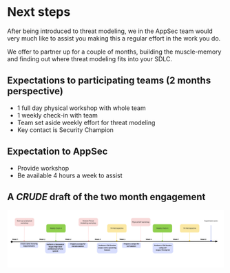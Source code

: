 # Next steps

After being introduced to threat modeling, we in the AppSec team would very much like to assist you making this a regular effort in the work you do.

We offer to partner up for a couple of months, building the muscle-memory and finding out where threat modeling fits into your SDLC.

## Expectations to participating teams (2 months perspective)
- 1 full day physical workshop with whole team
- 1 weekly check-in with team
- Team set aside weekly effort for threat modeling
- Key contact is Security Champion

## Expectation to AppSec
- Provide workshop
- Be available 4 hours a week to assist

## A *CRUDE* draft of the two month engagement
![timeline](./timeline.jpg)